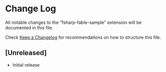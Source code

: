 # Change Log

All notable changes to the "fsharp-fable-sample" extension will be documented in this file.

Check [Keep a Changelog](http://keepachangelog.com/) for recommendations on how to structure this file.

## [Unreleased]

- Initial release